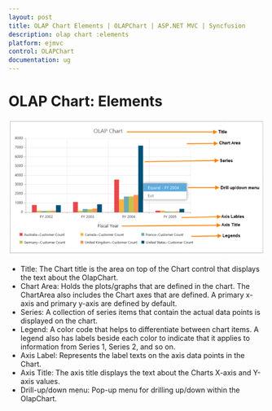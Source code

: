 ```yaml
---
layout: post
title: OLAP Chart Elements | OLAPChart | ASP.NET MVC | Syncfusion
description: olap chart :elements
platform: ejmvc
control: OLAPChart
documentation: ug
---
```


# OLAP Chart: Elements

![](OLAP-Chart-Elements_images/OLAP-Chart-Elements_img1.png)



* Title: The Chart title is the area on top of the Chart control that displays the text about the OlapChart.
* Chart Area: Holds the plots/graphs that are defined in the chart. The ChartArea also includes the Chart axes that are defined. A primary x-axis and primary y-axis are defined by default.
* Series: A collection of series items that contain the actual data points is displayed on the chart.
* Legend: A color code that helps to differentiate between chart items. A legend also has labels beside each color to indicate that it applies to information from Series 1, Series 2, and so on.
* Axis Label: Represents the label texts on the axis data points in the Chart.
* Axis Title: The axis title displays the text about the Charts X-axis and Y-axis values.
* Drill-up/down menu: Pop-up menu for drilling up/down within the OlapChart.
